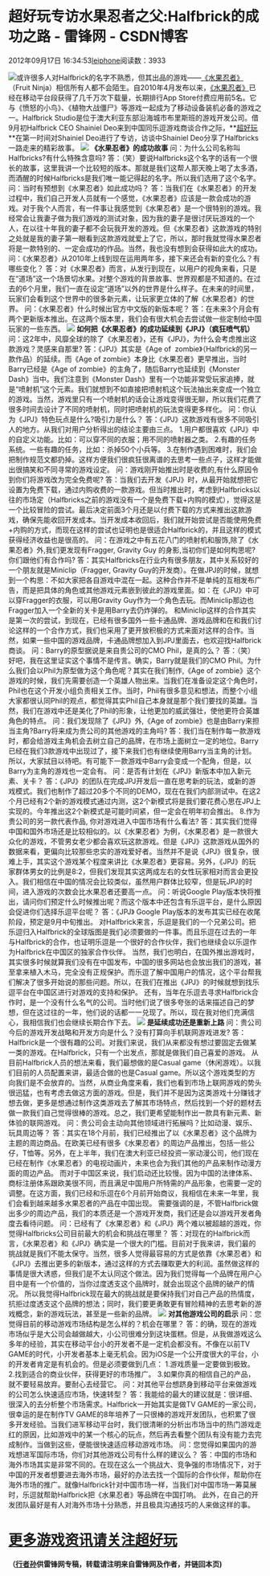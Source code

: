 
# 超好玩专访水果忍者之父:Halfbrick的成功之路 - 雷锋网 - CSDN博客


2012年09月17日 16:34:53[leiphone](https://me.csdn.net/leiphone)阅读数：3933


![](http://www.leiphone.com/wp-content/uploads/2012/09/tou5-150x150.jpg)或许很多人对Halfbrick的名字不熟悉，但其出品的游戏——[《水果忍者》](http://www.17daren.com/blood-glory.html)（Fruit
 Ninja）相信所有人都不会陌生。自2010年4月发布以来，[《水果忍者》](http://www.17daren.com/blood-glory.html)已经在移动平台段获得了几千万次下载量，长期排行App
 Store付费应用前5名。它与《愤怒的小鸟》、《植物大战僵尸》等游戏一起成为了移动设备装机必备的游戏之一。Halfbrick Studio是位于澳大利亚东部沿海城市布里斯班的游戏开发公司。借9月初Halfbrick CEO Shainiel Deo来到中国同乐逗游戏商谈合作之际，**[超好玩](http://www.17daren.com/)**在第一时间对Shainiel
 Deo进行了专访，访谈中Shainiel Deo分享了Halfbricks一路走来的精彩故事。
![](http://www.leiphone.com/wp-content/uploads/2012/09/ren1-1024x576.jpg)
**《水果忍者》的成功故事**
问：为什么公司名称叫Halfbricks?有什么特殊含意吗?
答：（笑）要说Halfbricks这个名字的话有一个很长的故事，这里我讲一个比较短的版本。那就是我们这帮人那天晚上喝了太多酒，而酒醒的时候Halfbricks是我们唯一能记得起的名字。所以我们选用了这个名字。
问：当时有预想到《水果忍者》如此成功吗？
答：当我们在《水果忍者》的开发过程中，我们自己开发人员就有一个感觉，《水果忍者》应该是一款会成功的游戏。对于我个人而言，有一件事让我感觉到《水果忍者》是一个很特别的游戏。我经常会让我妻子做为我们游戏的测试对象，因为我的妻子是很讨厌玩游戏的一个人，在以往十年我的妻子都不会玩我开发的游戏。但《水果忍者》这款游戏的特别之处就是我的妻子第一眼看到这款游戏就爱上了它，所以，那时我就觉得水果忍者将是一款特别的、一定会成功的作品。当然，我也没有想到会获得如此大的成功。
问：《水果忍者》从2010年上线到现在运用两年多，接下来还会有新的变化么？有哪些变化？
答：对《水果忍者》而言，从发行到现在，以用户的视角来看，只是在“道场”这一个场景切水果。对整个游戏的背景故事、世界观都是不知道的。在过去的6个月里，我们一直在设定“道场”以外的世界是什么样子。在未来的时间里，玩家们会看到这个世界中的很多新元素，让玩家更立体的了解《水果忍者》的世界。
问：《水果忍者》什么时候出官方中文版的新版本呢？
答：在未来3个月会有两个更新版本推出。在这两个版本里，我们会有很大机会去尝试做一些定制给中国玩家的一些东西。
![](http://www.leiphone.com/wp-content/uploads/2012/09/shuiguo-1024x640.jpg)
**如何把《水果忍者》的成功延续到《JPJ》（疯狂喷气机）**
问：这2年中，风靡全球的除了《水果忍者》，还有《JPJ》，为什么会考虑推出这款游戏？灵感来自那里?
答：《JPJ》其实是《Age of  zombie》（Halfbrick的另一款作品）的延续。而《Age of zombie》本身比《水果忍者》更早推出，当时Barry已经是《Age of zombie》的主角了，随后Barry也延续到《Monster Dash》当中。我们注意到《Monster Dash》里有一个功能非常受玩家追捧，就是“喷射机”这个元素。我们就想到不如直接把喷射机这个玩法抽出来变成一个独立的游戏。当然，游戏里只有一个喷射机的话会让游戏变得很无聊，所以我们花费了很多时间去设计了不同的喷射机，同时把喷射机的玩法变得更多样化。
问：你认为《JPJ》特色玩点是什么?吸引力是什么？
答：《JPJ》这款游戏有很多不同吸引人的地方。从我们对用户分析得出的结论主要由三点。
1.用户都很喜欢《JPJ》中的自定义功能。比如：可以穿不同的衣服；用不同的喷射器之类。
2.有趣的任务系统。一些有趣的任务，比如：杀掉50个小兵等。
3.在制作遇到困难时，我们会把制作规范文都扔掉。这样方便我们很疯狂很离谱的去思考一些点子，这样才能做出很搞笑和不同寻常的游戏设定。
问：游戏刚开始推出时是收费的,有什么原因令到你们将游戏改为完全免费呢?
答：当我们去开发《JPJ》时，从最开始就想把它设置为免费下载，通过内购收费的一款游戏。但当时推出时，考虑到Halfbricks以往的市场定（Halfbricks之前的游戏没有一个是免费下载+内购的模式），觉得这是一个比较冒险的尝试。最后决定前面3个月还是以付费下载的方式来推出这款游戏，确保先能收回开发成本。当开发成本收回后，我们就开始尝试是否能使用免费+内购的方式，而现在这样的尝试也证明也是很适合Halfbrick的，并且这样的模式获得经济收益也是很高的。
问：在游戏之中有五花八门的喷射机和服饰,除了《水果忍者》外,我们更发现有Fragger, Gravity Guy 的身影,当初你们是如何构思呢?你们跟他们有合作吗?
答：其实Halfbricks在行业内有很多朋友，其中关系较好的一个朋友就是Miniclip（Fragger, Gravity Guy的开发商）。在做JPJ的时候，就想到一个构思：不如大家把各自游戏中混在一起。这种合作并不是单纯的互相发布广告，而是把具体的角色或其他游戏元素嵌到彼此的游戏里面。如：在《JPJ》中可以穿Fragger的衣服，可以用Gravity Guy作为一个角色去玩。而Miniclip那边也Fragger加入一个全新的关卡是用Barry去仍炸弹的。
和Miniclip这样的合作其实是第一次的尝试，到现在，已经有很多国外一些卡通品牌、游戏品牌和在和我们讨论这样的一个合作方式，我们也采用了更开放积极的方式来面对这样的合作。当然，如果一些中国的游戏品牌，卡通品牌想加入到JPJ里面去，也欢迎找Halfbrick商谈。
问：Barry的原型据说是来自贵公司的CMO Phil，是真的么？
答：（笑）好吧，我在这里证实这个事情不是传言。确实，Barry就是我们的CMO Phil。为什么我们会以Phil为原型做为这个角色呢？其实在我们制作,《Age of zombie》这个游戏的时候，我们先需要创造一个英雄人物出来。当我们在准备设定这个角色时，Phil也在这个开发小组负责相关工作。当时，Phil有很多意见和想法，而整个小组大家都很认同Phil的观点，都觉得其实Phil自己本身就是那个我们要找的英雄。当然，我们在游戏中还是美化了Phil的形象，让他更加的威武强壮，使他更符合英雄角色的特点。
问：我们发现除了《JPJ》外,《Age of zombie》也是由Barry来担当主角?Barry将来成为贵公司的其他游戏的主角吗?
答：我们当在制作每一款游戏时，都会给游戏主角机会去树立自己的品牌，在市场上面树立一定的地位。Barry已经在我们3款游戏中出现过了，接下来我们也有继续使用Barry当主角的计划。所以，大家拭目以待吧。有可能下一款游戏中Barry会变成一个配角，但是，以Barry为主角的游戏也一定会有。
问：是否有计划在《JPJ》新版本中加入新元素、关卡？
答：《JPJ》的团队在完成JPJ开发后一直在思考新的玩法，或新的游戏模式。我们也制作了超过20多个不同的DEMO，现在在我们内部测试中。在这2个月已经有2个新的游戏模式通过内测，这2个新模式将是我们要花费心思在JPJ上实现的。今年推出这2个新模式是可能时间紧，但一定会在明年初会推出。
8.作为贵公司的另一款代表作品, 你对游戏进入中国市场有什么看法?
答：其实我们觉得中国和国外市场还是比较相似的。以《水果忍者》为例，《水果忍者》是一款很大众化的游戏，不管男女老少都会喜欢玩这款游戏。但是《JPJ》这款游戏从国外的数据来看，更偏向比较那些忠实的游戏爱好者。当然并不是说《JPJ》很复杂，很难上手，其实这个游戏某个程度来讲比《水果忍者》更容易。另外，《JPJ》的玩家群体男女的比例是8:2，但我们发现其实这两成左右的女性玩家相对而言会更投入。我们相信在中国的情况会比较类似，虽然用户群体比较窄，但是玩JPJ的时间，进入游戏的次数会比水果忍者还要高一点。
问：听说Google Play版本快将推出，请问你们预定什么时候推出呢？而这个版本中还包含有乐逗平台，是什么原因会促进你们选择乐逗平台呢？
答：《JPJ》 Google Play版本的发布其实已经在收尾阶段，预定是9月中旬推出。
对Halfbrick来言，乐逗是我们的一个兄弟公司。把乐逗归入Halfbrick的全球版图是我们必须要做的一件事。而且乐逗在过去的一年与Halfbrick的合作，也证明乐逗是一个很好的合作伙伴，我们也继续会以乐逗作为Halfbrick在中国区的独家合作伙伴。
当然，我们也明白，在国外推出游戏时，其实很多时候就算我们没有在中国发布，中国的很多网站也会放出我们的游戏，甚至拿来植入木马，完全没有正规保护。而乐逗了解中国用户的情况，这个平台帮我们解决了很多开始说的那些问题。所以，在我们在推出《JPJ》的时候就想到找乐逗平台在中国区进行对游戏的支持和保护。
还有，当年在乐逗去寻求Halfbrick合作时，是一个没有什么名气的公司。当时他们说了很多夸张的话来描述自己的梦想，但在这过往的一年，他们说的话都一一兑现了。所以，现在我对他们充满信心，我相信我们也会继续长期合作下去。
![](http://www.leiphone.com/wp-content/uploads/2012/09/fengkuang.jpg)
**是延续成功还是重新上路**
问：贵公司今后的游戏开发战略和开发方向是什么？没有打算向手机联网游戏进发?
答：Halfbrick是一个很有趣的公司。对我们来说，我们从来都没有想过要固定去做某一类的游戏。在Halfbrick，只有一个出发点，那就是做我们自己喜爱的游戏。
从目前Halfbrick人员的想法来看，我们最想做的是Casual game（休闲游戏）。以我们目前的人员配置来讲，最适合做的也是Casual game。所以这个游戏类型的方向我们是不会放弃的。当然，从商业角度来看，我们也看到市场上联网游戏的势头很迅猛，也有考虑去做这方面的游戏。但是，我们并不是因为这类游戏十分赚钱才想去做，更多是想通过制作这类游戏去了解其市场特点，然后找到一个好的题材去做一款我们自己觉得很棒的游戏。总之，我们更希望能制作出一款具有新元素、新体验的联网游戏。
问：贵公司会主动向其他领域进行拓展吗？比如动漫、娱乐、玩具周边等？
答：其实在18个月前，我们已经推出了以《水果忍者》这个品牌为主题的周边商品。在欧美已经有很多《水果忍者》的周边产品推出，包括一些公仔，T恤等。另外，在上半年，我们在澳大利亚已经投资一家动漫公司，他们现在已经在制作《水果忍者》的电视动画片，未来也会为我们其他的产品来制作动漫方面的周边产品。
而对于中国区来说，我们启动还比较慢。因为中国的法律体系、商标注册体系跟欧美很不同，而且满足中国用户所特需的产品形象，也需要一定的调整。在这方面，我们已经和乐逗在6个月前开始商议，我相信在未来一年里，我们会看到越来越多水果忍者的产品在中国出现。
需要强调的是，不管Halfbrick做出多少的周边产品，我们的本质还是一个游戏开发商，我们还是会以游戏开发者角度去看待问题。
问：已经有了《水果忍者》和《JPJ》两个难以被超越的游戏，你觉得Halfbricks公司目前最大的机会和挑战在哪里？
答：对现在的Halfbrick而言，《水果忍者》和《JPJ》确实是一个很大的门槛。目前对于我来讲，我们最的挑战就是我们不能太保守。当然，很多人觉得最容易的方式是依靠《水果忍者》和《JPJ》去推出更多的新版本，通过这样的方式去赚取更大的利润。虽然做这样的事情是很大诱惑，但我们是不太认同这个做法。因为我们觉得每一个品牌在用户心目中是有一个价值的，当你过度透支这个品牌时，就会出现这个品牌的破产的情况。
所以我觉得Halfbrick现在最大的挑战就是要保持我们对自己产品的热情度，抗拒过度透支这个品牌的想法；同时，我们要更勇敢更有冒险精神的去思考新的游戏概念，新的游戏玩法，甚至是一些新的品牌。
![](http://www.leiphone.com/wp-content/uploads/2012/09/gongzi1.jpg)
**对其他游戏公司的启示**
问：您觉得目前的移动游戏市场结构是怎么样的？机会在哪里？
答：的确，现在的游戏市场似乎是大公司会越做越大，小公司很难分到这块蛋糕。但是，从我做游戏这么多年的经验，其实在移动平台小的开发者不是一定机会都没有。不像在以前TV GAME的时代，小开发者基本上毫无机会。因为iOS是一个公开度很大的平台，小的开发者肯定是有机会的。但是必须要做到几点：
1.游戏质量一定要做到极致。
2.找到适合的商业伙伴，获得更好的市场推广。
3.如果你真的相信自己的产品，就不要轻易放弃。要耐心去经营它。
问：对其他平台想跻身到移动平台来做游戏的公司怎么快速适应市场，快速转型？
答：我能给的最大的建议就是：很详细、很深入的去分析整个市场需求。Halfbrick一开始其实是做TV GAME的一家公司，很幸运的是在制作TV GAME的8年培养了一只很棒的游戏开发团队，也积累了很多开发经验。当我们进军移动平台时，我们很清晰的分析出市场当中的热门游戏走红的原因，比如游戏中的某一个核心的玩点，然后再去看整个团队有没有能力去完成制作。当做到这些，便能很快速适应移动游戏市场。
问：您觉得如果国内的游戏想进军国际市场，你们对其他游戏公司有什么样的建议么？
答：中国的市场和海外市场其实是非常不同的。在现在这么一个挑战大、竞争强的市场情况下，对于中国的开发者想要进去海外市场，最好的办法去找一个国际的合作伙伴，帮助你在海外市场的推广。就像Halfbrick针对中国市场一样，当我们对中国市场一筹莫展时，乐逗就帮助Halfbrick把《水果忍者》等品牌在中国打响。
此外，在自己的开发团队最好是有人对海外市场十分熟悉，并且极具沟通技巧的人来做这样的事。
# [更多游戏资讯请关注超好玩](http://www.17daren.com/)

**（****[行者孙](http://www.leiphone.com/author/mcsam1982)****供****雷锋网****专稿，转载请注明来自雷锋网及作者，并链回本页)**

